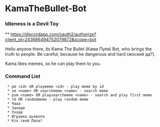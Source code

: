 # KamaTheBullet-Bot
### Idleness is a Devil Toy
** https://discordapp.com/oauth2/authorize?client_id=243686494752079872&scope=bot

Hello anyone there, its Kama The Bullet (Кама Пуля) Bot, who brings the truth to people. Be careful, because he dangerous and hard (жоский да?).

Kama likes memes, so he can play them to you.

### Command List
```
 * pm <id> OR playmeme <id> - play meme by id
 * sm <name> OR searchmeme <name> - search meme
 * psm <name> OR playsearchmeme <name> - search and play first meme
 * rm OR randommeme - play random meme
 * Чааа
 * Заходи
 * Уходи
 * Игрушка дьявола
 * Кто твой Папа?
```
